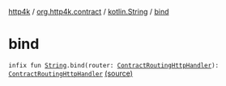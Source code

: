 [http4k](../../index.md) / [org.http4k.contract](../index.md) / [kotlin.String](index.md) / [bind](./bind.md)

# bind

`infix fun `[`String`](https://kotlinlang.org/api/latest/jvm/stdlib/kotlin/-string/index.html)`.bind(router: `[`ContractRoutingHttpHandler`](../-contract-routing-http-handler/index.md)`): `[`ContractRoutingHttpHandler`](../-contract-routing-http-handler/index.md) [(source)](https://github.com/http4k/http4k/blob/master/http4k-contract/src/main/kotlin/org/http4k/contract/extensions.kt#L21)